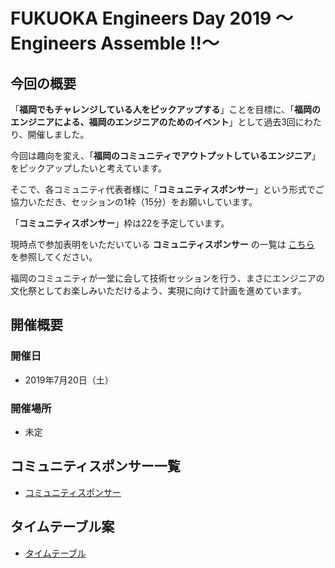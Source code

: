 # FUKUOKA Engineers Day 2019 〜Engineers Assemble !!〜

## 今回の概要

「**福岡でもチャレンジしている人をピックアップする**」ことを目標に、「**福岡のエンジニアによる、福岡のエンジニアのためのイベント**」として過去3回にわたり、開催しました。

今回は趣向を変え、「**福岡のコミュニティでアウトプットしているエンジニア**」をピックアップしたいと考えています。

そこで、各コミュニティ代表者様に「**コミュニティスポンサー**」という形式でご協力いただき、セッションの1枠（15分）をお願いしています。

「**コミュニティスポンサー**」枠は22を予定しています。

現時点で参加表明をいただいている **コミュニティスポンサー** の一覧は [こちら](https://github.com/kongmingstrap/FUKUOKA-Engineers-Day-2019-Summer/blob/master/CommunitySponsor.md) を参照してください。

福岡のコミュニティが一堂に会して技術セッションを行う、まさにエンジニアの文化祭としてお楽しみいただけるよう、実現に向けて計画を進めています。

## 開催概要
### 開催日

- 2019年7月20日（土） 

### 開催場所

- 未定 

## コミュニティスポンサー一覧

- [コミュニティスポンサー](https://github.com/kongmingstrap/FUKUOKA-Engineers-Day-2019-Summer/blob/master/CommunitySponsor.md)

## タイムテーブル案

- [タイムテーブル](https://github.com/kongmingstrap/FUKUOKA-Engineers-Day-2019-Summer/blob/master/TimeTable.md)

